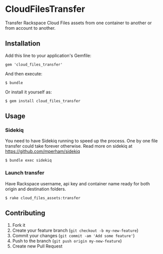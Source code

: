 # CloudFilesTransfer

Transfer Rackspace Cloud Files assets from one container to another or from account to another.

## Installation

Add this line to your application's Gemfile:

    gem 'cloud_files_transfer'

And then execute:

    $ bundle

Or install it yourself as:

    $ gem install cloud_files_transfer

## Usage

### Sidekiq

You need to have Sidekiq running to speed up the process. One by one file transfer could take forever otherwise.
Read more on sidekiq at https://github.com/mperham/sidekiq

    $ bundle exec sidekiq

### Launch transfer

Have Rackspace username, api key and container name ready for both origin and destination folders.

    $ rake cloud_files_assets:transfer

## Contributing

1. Fork it
2. Create your feature branch (`git checkout -b my-new-feature`)
3. Commit your changes (`git commit -am 'Add some feature'`)
4. Push to the branch (`git push origin my-new-feature`)
5. Create new Pull Request
